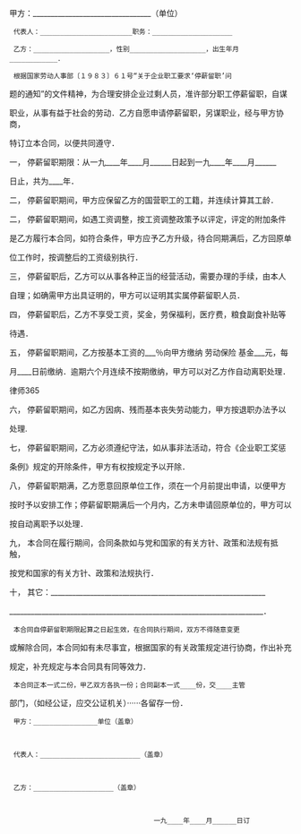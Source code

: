 
 甲方：_________________________________（单位）
 
     代表人：_______________________职务：____________________
 
     乙方：___________________，性别___________________，出生年月____________．
 
     根据国家劳动人事部〔１９８３〕６１号“关于企业职工要求‘停薪留职’问
 
 题的通知”的文件精神，为合理安排企业过剩人员，准许部分职工停薪留职，自谋
 
 职业，从事有益于社会的劳动．乙方自愿申请停薪留职，另谋职业，经与甲方协商，
 
 特订立本合同，以便共同遵守．
 
 一，  停薪留职期限：从一九____年____月______日起到一九____年____月______
 
 日止，共为____年．
 
 二，  停薪留职期间，甲方应保留乙方的国营职工的工籍，并连续计算其工龄．
 
 二，  停薪留职期间，如遇工资调整，按工资调整政策予以评定，评定的附加条件
 
 是乙方履行本合同，如符合条件，甲方应予乙方升级，待合同期满后，乙方回原单
 
 位工作时，按调整后的工资级别执行．
 
 三，  停薪留职后，乙方可以从事各种正当的经营活动，需要办理的手续，由本人
 
 自理；如确需甲方出具证明的，甲方可以证明其实属停薪留职人员．
 
 四，  停薪留职后，乙方不享受工资，奖金，劳保福利，医疗费，粮食副食补贴等
 
 待遇．
 
 五，  停薪留职期间，乙方按基本工资的___％向甲方缴纳
劳动保险
基金___元，每
 
 月____日前缴纳．逾期六个月连续不按期缴纳，甲方可以对乙方作自动离职处理．
 




 
律师365






 六，  停薪留职期间，如乙方因病、残而基本丧失劳动能力，甲方按退职办法予以

 

 处理.

 

 七，  停薪留职期间，乙方必须遵纪守法，如从事非法活动，符合《企业职工奖惩

 

 条例》规定的开除条件，甲方有权按规定予以开除．

 

 八，  停薪留职期满，乙方愿意回原单位工作，须在一个月前提出申请，以便甲方

 

 按时予以安排工作；停薪留职期满后一个月内，乙方未申请回原单位的，甲方可以

 

 按自动离职予以处理．

 

 九，  本合同在履行期间，合同条款如与党和国家的有关方针、政策和法规有抵触，

 

 按党和国家的有关方针、政策和法规执行．

 

 十，  其它：____________________________________________________________

 

 _______________________________________________________________________．

 

     本合同自停薪留职期限起算之日起生效，在合同执行期间，双方不得随意变更

 

 或解除合同，本合同如有未尽事宜，根据国家的有关政策规定进行协商，作出补充

 

 规定，补充规定与本合同具有同等效力．

 

     本合同正本一式二份，甲乙双方各执一份；合同副本一式____份，交____主管

 

 部门，（如经公证，应交公证机关）······各留存一份．

 

     甲方：________________单位（盖章）

 

     代表人：_________________________（盖章）

 

     乙方：____________________（盖章）

 

                                        一九____年____月______日订 


 

 
 
 
 
 
  


  
 

  


  


  
 
 
 
 

